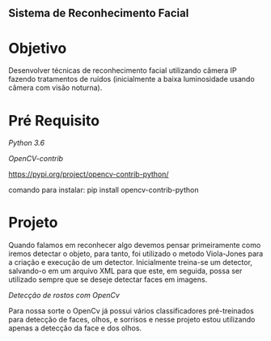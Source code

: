 ## Sistema de Reconhecimento Facial

# Objetivo

Desenvolver técnicas de reconhecimento facial utilizando câmera IP fazendo tratamentos de ruídos (inicialmente a baixa luminosidade usando câmera com visão noturna).

# Pré Requisito

*Python 3.6*

*OpenCV-contrib*

https://pypi.org/project/opencv-contrib-python/

comando para instalar: pip install opencv-contrib-python

# Projeto

Quando falamos em reconhecer algo devemos pensar primeiramente como iremos detectar o objeto, para tanto, foi utilizado o metodo Viola-Jones para a criação e execução de um detector. Inicialmente treina-se um detector, salvando-o em um arquivo XML para que este, em seguida, possa ser utilizado sempre que se deseje detectar faces em imagens. 

*Detecção de rostos com OpenCv*

Para nossa sorte o OpenCv já possui vários classificadores pré-treinados para detecção de faces, olhos, e sorrisos e nesse projeto estou utilizando apenas a detecção da face e dos olhos.
